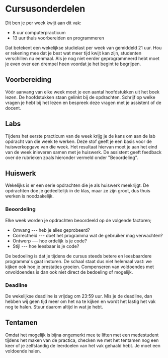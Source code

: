 # Cursusonderdelen

Dit ben je per week kwijt aan dit vak:

* 8 uur computerpracticum
* 13 uur thuis voorbereiden en programmeren

Dat betekent een wekelijkse studielast per week van gemiddeld 21 uur. Hou er rekening mee dat je
best wat meer tijd kwijt kan zijn, studenten verschillen nu eenmaal. Als je nog niet eerder
geprogrammeerd hebt moet je even over een drempel heen voordat je het begint te begrijpen.

## Voorbereiding

Vóór aanvang van elke week moet je een aantal hoofdstukken uit het boek lezen. De hoofdstukken
staan gelinkt bij de opdrachten. Schrijf op welke vragen je hebt bij het lezen en bespreek deze
vragen met je assistent of de docent.

## Labs

Tijdens het eerste practicum van de week krijg je de kans om aan de lab opdracht
van die week te werken. Deze stof geeft je een basis voor de huiswerkopgave van
die week. Het resultaat hiervan moet je aan het eind van de week inleveren samen
met je huiswerk. De assistent geeft feedback over de
rubrieken zoals hieronder vermeld onder "Beoordeling".

## Huiswerk

Wekelijks is er een serie opdrachten die je als huiswerk meekrijgt. De opdrachten doe je gedeeltelijk in de klas, maar ze zijn groot, dus thuis werken is noodzakelijk.

### Beoordeling

Elke week worden je opdrachten beoordeeld op de volgende factoren;

* Omvang --- heb je alles geprobeerd?
* Correctheid --- doet het programma wat de gebruiker mag verwachten?
* Ontwerp --- hoe ordelijk is je code?
* Stijl --- hoe leesbaar is je code?

De bedoeling is dat je tijdens de cursus steeds betere en leesbaardere
programma's gaat insturen. De schaal staat dus niet helemaal vast: we kijken
ook hoe je prestaties groeien. Compenseren van voldoendes met onvoldoendes is
dan ook niet direct de bedoeling of mogelijk.

### Deadline

De wekelijkse deadline is vrijdag om 23:59 uur. Mis je de deadline, dan hebben wij geen tijd meer
om het na te kijken en wordt het lastig het vak nog te halen. Stuur daarom altijd in wat je hebt.

## Tentamen

Omdat het mogelijk is bijna ongemerkt mee te liften met een medestudent tijdens het maken van de
practica, checken we met het tentamen nog een keer of je zelfstandig de leerdoelen van het vak
gehaald hebt. Je moet een voldoende halen.
